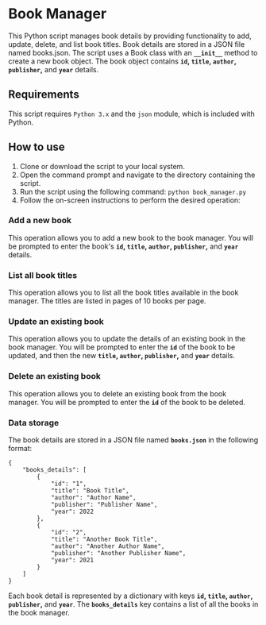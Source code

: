 # Book Manager
This Python script manages book details by providing functionality to add, update, delete, and list book titles. Book details are stored in a JSON file named books.json. The script uses a Book class with an __`__init__`__ method to create a new book object. The book object contains __`id`, `title`, `author`, `publisher`,__ and __`year`__ details.

## Requirements
This script requires `Python 3.x` and the `json` module, which is included with Python.

## How to use
1. Clone or download the script to your local system.
2. Open the command prompt and navigate to the directory containing the script.
3. Run the script using the following command:
```python book_manager.py```
4. Follow the on-screen instructions to perform the desired operation:
### Add a new book
This operation allows you to add a new book to the book manager. You will be prompted to enter the book's __`id`, `title`, `author`, `publisher`,__ and __`year`__ details.

### List all book titles
This operation allows you to list all the book titles available in the book manager. The titles are listed in pages of 10 books per page.

### Update an existing book
This operation allows you to update the details of an existing book in the book manager. You will be prompted to enter the __`id`__ of the book to be updated, and then the new __`title`, `author`, `publisher`,__ and __`year`__ details.

### Delete an existing book
This operation allows you to delete an existing book from the book manager. You will be prompted to enter the __`id`__ of the book to be deleted.

### Data storage
The book details are stored in a JSON file named __`books.json`__ in the following format:
```
{
    "books_details": [
        {
            "id": "1",
            "title": "Book Title",
            "author": "Author Name",
            "publisher": "Publisher Name",
            "year": 2022
        },
        {
            "id": "2",
            "title": "Another Book Title",
            "author": "Another Author Name",
            "publisher": "Another Publisher Name",
            "year": 2021
        }
    ]
}
```
Each book detail is represented by a dictionary with keys __`id`, `title`, `author`, `publisher`,__ and __`year`__. The __`books_details`__ key contains a list of all the books in the book manager.
